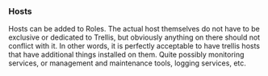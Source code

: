 ### Hosts

Hosts can be added to Roles.  The actual host themselves do not have to be exclusive or dedicated to Trellis, but obviously anything on there should not conflict with it.  In other words, it is perfectly acceptable to have trellis hosts that have additional things installed on them.  Quite possibly monitoring services, or management and maintenance tools, logging services, etc.
